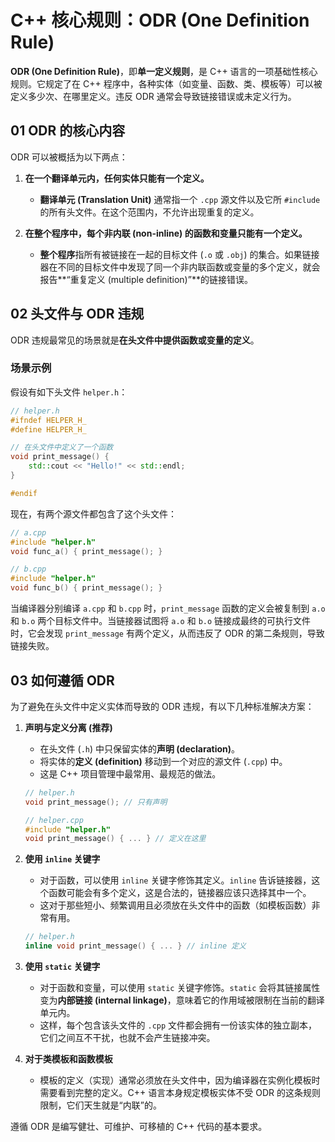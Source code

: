 # C++ 核心规则：ODR (One Definition Rule)

**ODR (One Definition Rule)**，即**单一定义规则**，是 C++ 语言的一项基础性核心规则。它规定了在 C++ 程序中，各种实体（如变量、函数、类、模板等）可以被定义多少次、在哪里定义。违反 ODR 通常会导致链接错误或未定义行为。

## 01 ODR 的核心内容

ODR 可以被概括为以下两点：

1.  **在一个翻译单元内，任何实体只能有一个定义。**
    -   **翻译单元 (Translation Unit)** 通常指一个 `.cpp` 源文件以及它所 `#include` 的所有头文件。在这个范围内，不允许出现重复的定义。

2.  **在整个程序中，每个非内联 (non-inline) 的函数和变量只能有一个定义。**
    -   **整个程序**指所有被链接在一起的目标文件 (`.o` 或 `.obj`) 的集合。如果链接器在不同的目标文件中发现了同一个非内联函数或变量的多个定义，就会报告**“重复定义 (multiple definition)”**的链接错误。

## 02 头文件与 ODR 违规

ODR 违规最常见的场景就是**在头文件中提供函数或变量的定义**。

### 场景示例

假设有如下头文件 `helper.h`：
```cpp
// helper.h
#ifndef HELPER_H_
#define HELPER_H_

// 在头文件中定义了一个函数
void print_message() {
    std::cout << "Hello!" << std::endl;
}

#endif
```

现在，有两个源文件都包含了这个头文件：
```cpp
// a.cpp
#include "helper.h"
void func_a() { print_message(); }
```
```cpp
// b.cpp
#include "helper.h"
void func_b() { print_message(); }
```

当编译器分别编译 `a.cpp` 和 `b.cpp` 时，`print_message` 函数的定义会被复制到 `a.o` 和 `b.o` 两个目标文件中。当链接器试图将 `a.o` 和 `b.o` 链接成最终的可执行文件时，它会发现 `print_message` 有两个定义，从而违反了 ODR 的第二条规则，导致链接失败。

## 03 如何遵循 ODR

为了避免在头文件中定义实体而导致的 ODR 违规，有以下几种标准解决方案：

1.  **声明与定义分离 (推荐)**
    -   在头文件 (`.h`) 中只保留实体的**声明 (declaration)**。
    -   将实体的**定义 (definition)** 移动到一个对应的源文件 (`.cpp`) 中。
    -   这是 C++ 项目管理中最常用、最规范的做法。

    ```cpp
    // helper.h
    void print_message(); // 只有声明

    // helper.cpp
    #include "helper.h"
    void print_message() { ... } // 定义在这里
    ```

2.  **使用 `inline` 关键字**
    -   对于函数，可以使用 `inline` 关键字修饰其定义。`inline` 告诉链接器，这个函数可能会有多个定义，这是合法的，链接器应该只选择其中一个。
    -   这对于那些短小、频繁调用且必须放在头文件中的函数（如模板函数）非常有用。

    ```cpp
    // helper.h
    inline void print_message() { ... } // inline 定义
    ```

3.  **使用 `static` 关键字**
    -   对于函数和变量，可以使用 `static` 关键字修饰。`static` 会将其链接属性变为**内部链接 (internal linkage)**，意味着它的作用域被限制在当前的翻译单元内。
    -   这样，每个包含该头文件的 `.cpp` 文件都会拥有一份该实体的独立副本，它们之间互不干扰，也就不会产生链接冲突。

4.  **对于类模板和函数模板**
    -   模板的定义（实现）通常必须放在头文件中，因为编译器在实例化模板时需要看到完整的定义。C++ 语言本身规定模板实体不受 ODR 的这条规则限制，它们天生就是“内联”的。

遵循 ODR 是编写健壮、可维护、可移植的 C++ 代码的基本要求。